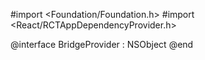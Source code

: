 #import <Foundation/Foundation.h>
#import <React/RCTAppDependencyProvider.h>

@interface BridgeProvider : NSObject <RCTAppDependencyProvider>
@end
